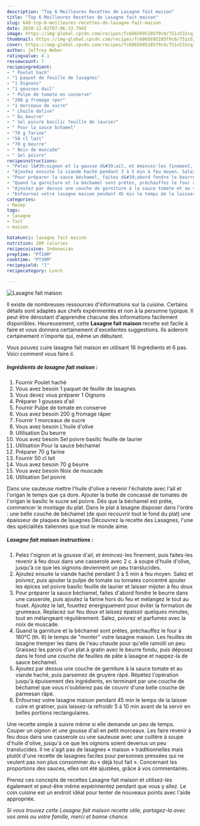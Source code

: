 ```yaml
---
description: "Top 6 Meilleures Recettes de Lasagne fait maison"
title: "Top 6 Meilleures Recettes de Lasagne fait maison"
slug: 649-top-6-meilleures-recettes-de-lasagne-fait-maison
date: 2020-12-02T07:06:23.794Z
image: https://img-global.cpcdn.com/recipes/fc6865695185f9c0/751x532cq70/lasagne-fait-maison-photo-principale-de-la-recette.jpg
thumbnail: https://img-global.cpcdn.com/recipes/fc6865695185f9c0/751x532cq70/lasagne-fait-maison-photo-principale-de-la-recette.jpg
cover: https://img-global.cpcdn.com/recipes/fc6865695185f9c0/751x532cq70/lasagne-fait-maison-photo-principale-de-la-recette.jpg
author: Jeffrey Weber
ratingvalue: 4.1
reviewcount: 7
recipeingredient:
- " Poulet hach"
- "1 paquet de feuille de lasagnes"
- "1 Oignons"
- "1 gousses dail"
- " Pulpe de tomate en conserve"
- "200 g fromage rper"
- "1 morceaux de sucre"
- " Lhuile dolive"
- " Du beurre"
- " Sel poivre basilic feuille de laurier"
- " Pour la sauce bchamel"
- "70 g farine"
- "50 cl lait"
- "70 g beurre"
- " Noix de muscade"
- " Sel poivre"
recipeinstructions:
- "Pelez l&#39;oignon et la gousse d&#39;ail, et émincez-les finement, puis faites-les revenir à feu doux dans une casserole avec 2 c. à soupe d&#39;huile d&#39;olive, jusqu&#39;à ce que les oignons deviennent un peu translucides."
- "Ajoutez ensuite la viande haché pendant 3 à 5 min à feu moyen. Salez et poivrez, puis ajouter la pulpe de tomate ou tomates concentré ajouter les épices sel poivre basilic feuille de laurier et laisser mijoter à feu doux"
- "Pour préparer la sauce béchamel, faites d&#39;abord fondre le beurre dans une casserole, puis ajoutez la farine hors du feu et mélangez le tout au fouet. Ajoutez le lait, fouettez énergiquement pour éviter la formation de grumeaux. Replacez sur feu doux et laissez épaissir quelques minutes, tout en mélangeant régulièrement. Salez, poivrez et parfumez avec la noix de muscade."
- "Quand la garniture et la béchamel sont prêtes, préchauffez le four à 180°C (th. 6) le temps de &#34;monter&#34; votre lasagne maison. Les feuilles de lasagne tremper les dans de l&#39;eau chaude pour qu&#39;elle ramolli un peu. Graissez les parois d&#39;un plat à gratin avec le beurre fondu, puis déposez dans le fond une couche de feuilles de pâte à lasagne et nappez-la de sauce béchamel."
- "Ajoutez par dessus une couche de garniture à la sauce tomate et au viande haché, puis parsemez de gruyère râpé. Répétez l&#39;opération jusqu&#39;à épuisement des ingrédients, en terminant par une couche de béchamel que vous n&#39;oublierez pas de couvrir d&#39;une belle couche de parmesan râpé."
- "Enfournez votre lasagne maison pendant 45 min le temps de la laisser cuire et gratiner, puis laissez-la refroidir 5 à 10 min avant de la servir en belles portions rectangulaires."
categories:
- Resep
tags:
- lasagne
- fait
- maison

katakunci: lasagne fait maison 
nutrition: 209 calories
recipecuisine: Indonesian
preptime: "PT19M"
cooktime: "PT30M"
recipeyield: "1"
recipecategory: Lunch

---
```



![Lasagne fait maison](https://img-global.cpcdn.com/recipes/fc6865695185f9c0/751x532cq70/lasagne-fait-maison-photo-principale-de-la-recette.jpg)

Il existe de nombreuses ressources d'informations sur la cuisine. Certains détails sont adaptés aux chefs expérimentés et non à la personne typique. Il peut être déroutant d'apprendre chacune des informations facilement disponibles. Heureusement, cette <strong> Lasagne fait maison </strong> recette est facile à faire et vous donnera certainement d'excellentes suggestions. Ils aideront certainement n'importe qui, même un débutant.

<!--inarticleads1-->

Vous pouvez cuire lasagne fait maison en utilisant 16 Ingrédients et 6 pas. Voici comment vous faire il.

##### Ingrédients de lasagne fait maison :

1. Fournir  Poulet haché
1. Vous avez besoin 1 paquet de feuille de lasagnes
1. Vous devez vous préparer 1 Oignons
1. Préparer 1 gousses d&#39;ail
1. Fournir  Pulpe de tomate en conserve
1. Vous avez besoin 200 g fromage râper
1. Fournir 1 morceaux de sucre
1. Vous avez besoin  L&#39;huile d&#39;olive
1. Utilisation  Du beurre
1. Vous avez besoin  Sel poivre basilic feuille de laurier
1. Utilisation  Pour la sauce béchamel
1. Préparer 70 g farine
1. Fournir 50 cl lait
1. Vous avez besoin 70 g beurre
1. Vous avez besoin  Noix de muscade
1. Utilisation  Sel poivre


Dans une sauteuse mettre l&#39;huile d&#39;olive a revenir l&#39;échalote avec l&#39;ail et l&#39;origan le temps que ça dore. Ajouter la boite de concassé de tomates de l&#39;origan le basilic le sucre sel poivre. Dès que la béchamel est prête, commencer le montage du plat. Dans le plat à lasagne disposer dans l&#39;ordre : une belle couche de béchamel (de quoi recouvrir tout le fond du plat) une épaisseur de plaques de lasagnes Découvrez la recette des Lasagnes, l&#39;une des spécialités italiennes que tout le monde aime. 

<!--inarticleads2-->

##### Lasagne fait maison instructions :

1. Pelez l&#39;oignon et la gousse d&#39;ail, et émincez-les finement, puis faites-les revenir à feu doux dans une casserole avec 2 c. à soupe d&#39;huile d&#39;olive, jusqu&#39;à ce que les oignons deviennent un peu translucides.
1. Ajoutez ensuite la viande haché pendant 3 à 5 min à feu moyen. Salez et poivrez, puis ajouter la pulpe de tomate ou tomates concentré ajouter les épices sel poivre basilic feuille de laurier et laisser mijoter à feu doux
1. Pour préparer la sauce béchamel, faites d&#39;abord fondre le beurre dans une casserole, puis ajoutez la farine hors du feu et mélangez le tout au fouet. Ajoutez le lait, fouettez énergiquement pour éviter la formation de grumeaux. Replacez sur feu doux et laissez épaissir quelques minutes, tout en mélangeant régulièrement. Salez, poivrez et parfumez avec la noix de muscade.
1. Quand la garniture et la béchamel sont prêtes, préchauffez le four à 180°C (th. 6) le temps de &#34;monter&#34; votre lasagne maison. Les feuilles de lasagne tremper les dans de l&#39;eau chaude pour qu&#39;elle ramolli un peu. Graissez les parois d&#39;un plat à gratin avec le beurre fondu, puis déposez dans le fond une couche de feuilles de pâte à lasagne et nappez-la de sauce béchamel.
1. Ajoutez par dessus une couche de garniture à la sauce tomate et au viande haché, puis parsemez de gruyère râpé. Répétez l&#39;opération jusqu&#39;à épuisement des ingrédients, en terminant par une couche de béchamel que vous n&#39;oublierez pas de couvrir d&#39;une belle couche de parmesan râpé.
1. Enfournez votre lasagne maison pendant 45 min le temps de la laisser cuire et gratiner, puis laissez-la refroidir 5 à 10 min avant de la servir en belles portions rectangulaires.


Une recette simple à suivre même si elle demande un peu de temps. Couper un oignon et une gousse d&#39;ail en petit morceaux. Les faire revenir à feu doux dans une casserole ou une sauteuse avec une cuillère à soupe d&#39;huile d&#39;olive, jusqu&#39;à ce que les oignons soient devenus un peu translucides. Il ne s&#39;agit pas de lasagnes « maison » traditionnelles mais plutôt d&#39;une recette de lasagnes faciles pour personnes pressées qui ne veulent pas non plus consommer du « déjà tout fait ». Concernant les proportions des sauces, elles ont été ajustées, grâce à vos commentaires. 

<!--inarticleads1-->

<p>
Prenez ces concepts de recettes Lasagne fait maison et utilisez-les également et peut-être même expérimentez pendant que vous y allez. Le coin cuisine est un endroit idéal pour tenter de nouveaux points avec l'aide appropriée.
</p>

<p>
<i>Si vous trouvez cette Lasagne fait maison recette utile, partagez-la avec vos amis ou votre famille, merci et bonne chance.</i>
</p>

